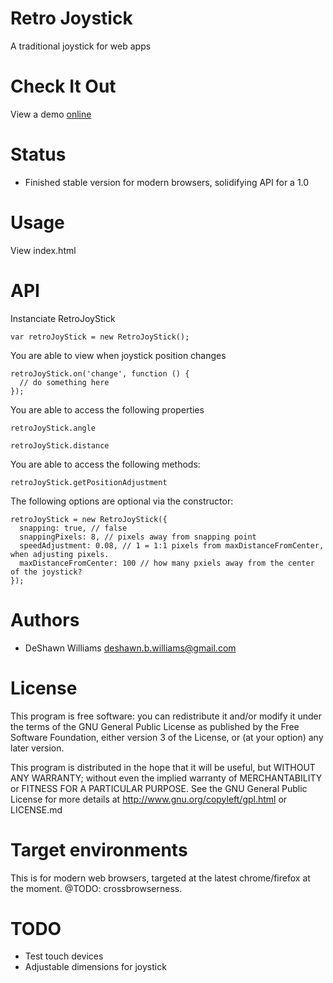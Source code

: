 Retro Joystick
=====================

  A traditional joystick for web apps

Check It Out
=====================
  View a demo <a href="http://deshawnbw.github.io/retro-joystick/">online</a>

Status
=====================

* Finished stable version for modern browsers, solidifying API for a 1.0

Usage
=====================

  View index.html

API
=====================

  Instanciate RetroJoyStick

    var retroJoyStick = new RetroJoyStick();

  You are able to view when joystick position changes

    retroJoyStick.on('change', function () {
      // do something here
    });

  You are able to access the following properties

    retroJoyStick.angle

    retroJoyStick.distance

  You are able to access the following methods:

    retroJoyStick.getPositionAdjustment

  The following options are optional via the constructor:

    retroJoyStick = new RetroJoyStick({
      snapping: true, // false
      snappingPixels: 8, // pixels away from snapping point
      speedAdjustment: 0.08, // 1 = 1:1 pixels from maxDistanceFromCenter, when adjusting pixels.
      maxDistanceFromCenter: 100 // how many pxiels away from the center of the joystick?
    });

Authors
=====================
* DeShawn Williams <deshawn.b.williams@gmail.com>

License
=====================

  This program is free software: you can redistribute it and/or modify
  it under the terms of the GNU General Public License as published by
  the Free Software Foundation, either version 3 of the License, or
  (at your option) any later version.

  This program is distributed in the hope that it will be useful,
  but WITHOUT ANY WARRANTY; without even the implied warranty of
  MERCHANTABILITY or FITNESS FOR A PARTICULAR PURPOSE.  See the
  GNU General Public License for more details at
  http://www.gnu.org/copyleft/gpl.html or LICENSE.md

Target environments
=====================

  This is for modern web browsers, targeted at the latest chrome/firefox at the moment. @TODO: crossbrowserness.

TODO
=====================
* Test touch devices
* Adjustable dimensions for joystick

